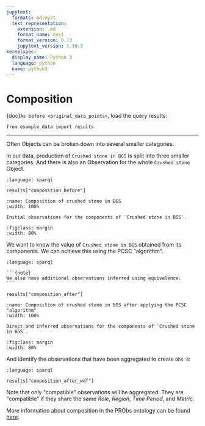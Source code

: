 ```yaml
---
jupytext:
  formats: md:myst
  text_representation:
    extension: .md
    format_name: myst
    format_version: 0.13
    jupytext_version: 1.10.3
kernelspec:
  display_name: Python 3
  language: python
  name: python3
---
```


# Composition

{doc}`As before <original_data_points>`, load the query results:

```{code-cell} ipython3
from example_data import results
```

---

Often Objects can be broken down into several smaller categories.

In our data, production of `Crushed stone in BGS` is split into three smaller categories.
And there is also an Observation for the whole `Crushed stone` Object.

```{literalinclude} queries/composition_before.rq
:language: sparql
```

```{code-cell} ipython3
results["composition_before"]
```

<!-- [[ Since we only have the "final" data, we need to specify that we want only the "Direct" ones. We should fix this by removing "Direct". ]] -->

```{figure} figures/CompositionBefore.svg
:name: Composition of crushed stone in BGS
:width: 100%

Initial observations for the components of `Crushed stone in BGS`.
```

```{figure} figures/CE-Legend_vertical.svg
:figclass: margin
:width: 80%
```

We want to know the value of `Crushed stone in BGS` obtained from its components.
We can achieve this using the PCSC "algorithm".

```{literalinclude} queries/composition_after.rq
:language: sparql
```

````{margin}
```{note}
We also have additional observations inferred using equivalence.
```
````

```{code-cell} ipython3
results["composition_after"]
```

<!-- [[ Since we only have the "final" data, we also get the inferred observations derived using equivalence. ]] -->

<!-- [[We also have additional observations inferred using equivalence.]] -->

```{figure} figures/CompositionAfter.svg
:name: Composition of crushed stone in BGS after applying the PCSC "algorithm"
:width: 100%

Direct and inferred observations for the components of `Crushed stone in BGS`.
```

```{figure} figures/CE-Legend_vertical.svg
:figclass: margin
:width: 80%
```

And identify the observations that have been aggregated to create `Obs 3`:

```{literalinclude} queries/composition_after_wdf.rq
:language: sparql
```

```{code-cell} ipython3
results["composition_after_wdf"]
```

Note that only "compatible" observations will be aggregated.
They are "compatible" if they share the same _Role_, _Region_, _Time Period_, and _Metric_.

More information about composition in the PRObs ontology can be found [here](https://ukfires.github.io/probs-ontology).
